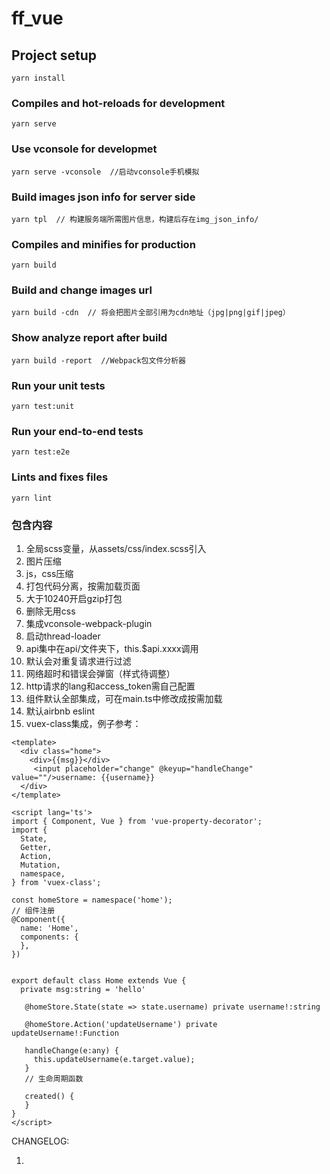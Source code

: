 # ff_vue

## Project setup
```
yarn install
```

### Compiles and hot-reloads for development
```
yarn serve
```

### Use vconsole for developmet
```
yarn serve -vconsole  //启动vconsole手机模拟
```
### Build images json info for server side
```
yarn tpl  // 构建服务端所需图片信息，构建后存在img_json_info/
```

### Compiles and minifies for production
```
yarn build
```
### Build and change images url

```
yarn build -cdn  // 将会把图片全部引用为cdn地址（jpg|png|gif|jpeg）
```

### Show analyze report after build 

```
yarn build -report  //Webpack包文件分析器
```
### Run your unit tests
```
yarn test:unit
```

### Run your end-to-end tests
```
yarn test:e2e
```

### Lints and fixes files
```
yarn lint
```

### 包含内容
1. 全局scss变量，从assets/css/index.scss引入
2. 图片压缩
3. js，css压缩
4. 打包代码分离，按需加载页面
5. 大于10240开启gzip打包
6. 删除无用css
7. 集成vconsole-webpack-plugin
8. 启动thread-loader
9. api集中在api/文件夹下，this.$api.xxxx调用
10. 默认会对重复请求进行过滤
11. 网络超时和错误会弹窗（样式待调整）
12. http请求的lang和access_token需自己配置
13. 组件默认全部集成，可在main.ts中修改成按需加载
14. 默认airbnb eslint
15. vuex-class集成，例子参考：
```
<template>
  <div class="home">
    <div>{{msg}}</div>
     <input placeholder="change" @keyup="handleChange" value=""/>username: {{username}}
  </div>
</template>

<script lang='ts'>
import { Component, Vue } from 'vue-property-decorator';
import {
  State,
  Getter,
  Action,
  Mutation,
  namespace,
} from 'vuex-class';

const homeStore = namespace('home');
// 组件注册
@Component({
  name: 'Home',
  components: {
  },
})


export default class Home extends Vue {
  private msg:string = 'hello'

   @homeStore.State(state => state.username) private username!:string

   @homeStore.Action('updateUsername') private updateUsername!:Function

   handleChange(e:any) {
     this.updateUsername(e.target.value);
   }
   // 生命周期函数

   created() {
   }
}
</script>

```


CHANGELOG:

1. 